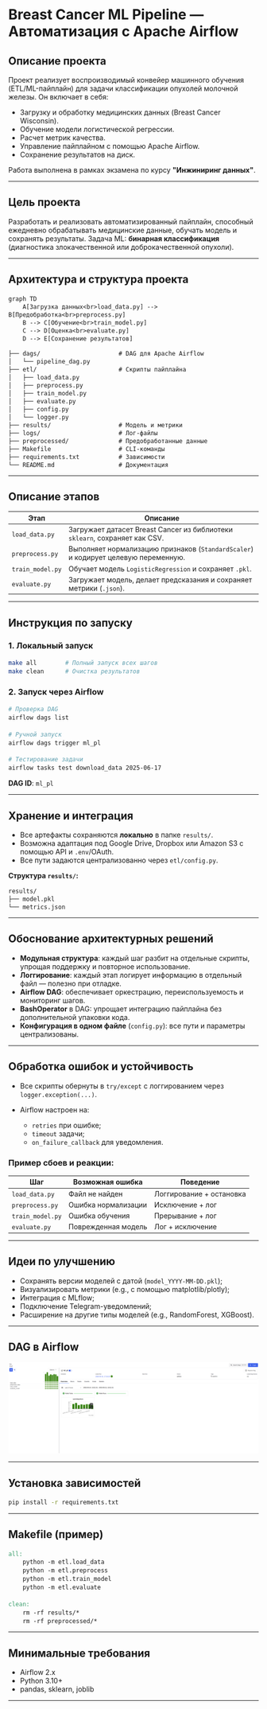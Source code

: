 # Breast Cancer ML Pipeline — Автоматизация с Apache Airflow

## Описание проекта

Проект реализует воспроизводимый конвейер машинного обучения (ETL/ML-пайплайн) для задачи классификации опухолей молочной железы. Он включает в себя:

- Загрузку и обработку медицинских данных (Breast Cancer Wisconsin).
- Обучение модели логистической регрессии.
- Расчет метрик качества.
- Управление пайплайном с помощью Apache Airflow.
- Сохранение результатов на диск.

Работа выполнена в рамках экзамена по курсу **"Инжиниринг данных"**.

---

## Цель проекта

Разработать и реализовать автоматизированный пайплайн, способный ежедневно обрабатывать медицинские данные, обучать модель и сохранять результаты. Задача ML: **бинарная классификация** (диагностика злокачественной или доброкачественной опухоли).

---

## Архитектура и структура проекта

```mermaid
graph TD
    A[Загрузка данных<br>load_data.py] --> B[Предобработка<br>preprocess.py]
    B --> C[Обучение<br>train_model.py]
    C --> D[Оценка<br>evaluate.py]
    D --> E[Сохранение результатов]
````

```
├── dags/                      # DAG для Apache Airflow
│   └── pipeline_dag.py
├── etl/                       # Скрипты пайплайна
│   ├── load_data.py
│   ├── preprocess.py
│   ├── train_model.py
│   ├── evaluate.py
│   ├── config.py
│   └── logger.py
├── results/                   # Модель и метрики
├── logs/                      # Лог-файлы
├── preprocessed/              # Предобработанные данные
├── Makefile                   # CLI-команды
├── requirements.txt           # Зависимости
└── README.md                  # Документация
```

---

## Описание этапов

| Этап             | Описание                                                                           |
| ---------------- | ---------------------------------------------------------------------------------- |
| `load_data.py`   | Загружает датасет Breast Cancer из библиотеки `sklearn`, сохраняет как CSV.        |
| `preprocess.py`  | Выполняет нормализацию признаков (`StandardScaler`) и кодирует целевую переменную. |
| `train_model.py` | Обучает модель `LogisticRegression` и сохраняет `.pkl`.                            |
| `evaluate.py`    | Загружает модель, делает предсказания и сохраняет метрики (`.json`).               |

---

## Инструкция по запуску

### 1. Локальный запуск

```bash
make all        # Полный запуск всех шагов
make clean      # Очистка результатов
```

### 2. Запуск через Airflow

```bash
# Проверка DAG
airflow dags list

# Ручной запуск
airflow dags trigger ml_pl

# Тестирование задачи
airflow tasks test download_data 2025-06-17
```

**DAG ID**: `ml_pl`

---

## Хранение и интеграция

* Все артефакты сохраняются **локально** в папке `results/`.
* Возможна адаптация под Google Drive, Dropbox или Amazon S3 с помощью API и `.env`/OAuth.
* Все пути задаются централизованно через `etl/config.py`.

**Структура `results/`:**

```
results/
├── model.pkl
└── metrics.json
```

---

## Обоснование архитектурных решений

* **Модульная структура**: каждый шаг разбит на отдельные скрипты, упрощая поддержку и повторное использование.
* **Логгирование**: каждый этап логирует информацию в отдельный файл — полезно при отладке.
* **Airflow DAG**: обеспечивает оркестрацию, переиспользуемость и мониторинг шагов.
* **BashOperator** в DAG: упрощает интеграцию пайплайна без дополнительной упаковки кода.
* **Конфигурация в одном файле** (`config.py`): все пути и параметры централизованы.

---

## Обработка ошибок и устойчивость

* Все скрипты обернуты в `try/except` с логгированием через `logger.exception(...)`.
* Airflow настроен на:

  * `retries` при ошибке;
  * `timeout` задачи;
  * `on_failure_callback` для уведомления.

### Пример сбоев и реакции:

| Шаг              | Возможная ошибка    | Поведение                |
| ---------------- | ------------------- | ------------------------ |
| `load_data.py`   | Файл не найден      | Логгирование + остановка |
| `preprocess.py`  | Ошибка нормализации | Исключение + лог         |
| `train_model.py` | Ошибка обучения     | Прерывание + лог         |
| `evaluate.py`    | Поврежденная модель | Лог + исключение         |

---

## Идеи по улучшению

* Сохранять версии моделей с датой (`model_YYYY-MM-DD.pkl`);
* Визуализировать метрики (e.g., с помощью matplotlib/plotly);
* Интеграция с MLflow;
* Подключение Telegram-уведомлений;
* Расширение на другие типы моделей (e.g., RandomForest, XGBoost).

---

## DAG в Airflow


![DAG Screenshot](Screenshot.png)

---

## Установка зависимостей

```bash
pip install -r requirements.txt
```

---

## Makefile (пример)

```makefile
all:
	python -m etl.load_data
	python -m etl.preprocess
	python -m etl.train_model
	python -m etl.evaluate

clean:
	rm -rf results/*
	rm -rf preprocessed/*
```

---

## Минимальные требования

* Airflow 2.x
* Python 3.10+
* pandas, sklearn, joblib

---

